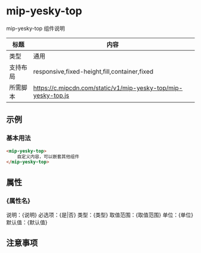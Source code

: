 # mip-yesky-top

mip-yesky-top 组件说明

标题|内容
----|----
类型|通用
支持布局|responsive,fixed-height,fill,container,fixed
所需脚本|https://c.mipcdn.com/static/v1/mip-yesky-top/mip-yesky-top.js

## 示例

### 基本用法
```html
<mip-yesky-top>
    自定义内容，可以嵌套其他组件
</mip-yesky-top>
```

## 属性

### {属性名}

说明：{说明}
必选项：{是|否}
类型：{类型}
取值范围：{取值范围}
单位：{单位}
默认值：{默认值}

## 注意事项

